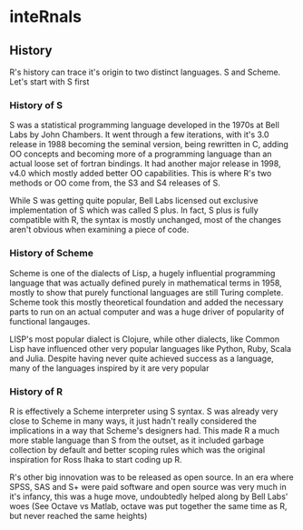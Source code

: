 # inteRnals


## History

R's history can trace it's origin to two distinct languages. S and Scheme. Let's start with S first

### History of S

S was a statistical programming language developed in the 1970s at Bell Labs by John Chambers. It went through a few iterations, with it's 3.0 release in 1988 becoming the seminal version, being rewritten in C, adding OO concepts and becoming more of a programming language than an actual loose set of fortran bindings. It had another major release in 1998, v4.0 which mostly added better OO capabilities. This is where R's two methods or OO come from, the S3 and S4 releases of S.

While S was getting quite popular, Bell Labs licensed out exclusive implementation of S which was called S plus. In fact, S plus is fully compatible with R, the syntax is mostly unchanged, most of the changes aren't obvious when examining a piece of code.

### History of Scheme

Scheme is one of the dialects of Lisp, a hugely influential programming language that was actually defined purely in mathematical terms in 1958, mostly to show that purely functional languages are still Turing complete. Scheme took this mostly theoretical foundation and added the necessary parts to run on an actual computer and was a huge driver of popularity of functional langauges. 

LISP's most popular dialect is Clojure, while other dialects, like Common Lisp have influenced other very popular languages like Python, Ruby, Scala and Julia. Despite having never quite achieved success as a language, many of the languages inspired by it are very popular

### History of R

R is effectively a Scheme interpreter using S syntax. S was already very close to Scheme in many ways, it just hadn't really considered the implications in a way that Scheme's designers had. This made R a much more stable language than S from the outset, as it included garbage collection by default and better scoping rules which was the original inspiration for Ross Ihaka to start coding up R. 

R's other big innovation was to be released as open source. In an era where SPSS, SAS and S+ were paid software and open source was very much in it's infancy, this was a huge move, undoubtedly helped along by Bell Labs' woes (See Octave vs Matlab, octave was put together the same time as R, but never reached the same heights)